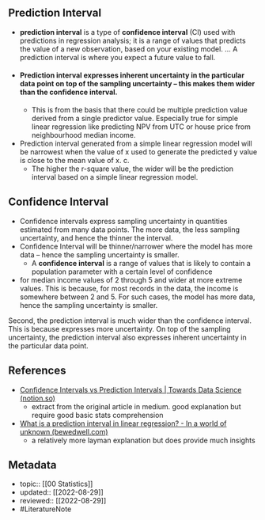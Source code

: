 ## Prediction Interval
- **prediction interval** is a type of **confidence interval** (CI) used with predictions in regression analysis; it is a range of values that predicts the value of a new observation, based on your existing model. … A prediction interval is where you expect a future value to fall.
- #### Prediction interval expresses inherent uncertainty in the particular data point **on top of the sampling uncertainty** – this makes them wider than the confidence interval.
	- This is from the basis that there could be multiple prediction value derived from a single predictor value. Especially true for simple linear regression like predicting NPV from UTC or house price from neighbourhood median income.
- Prediction interval generated from a simple linear regression model will be narrowest when the value of x used to generate the predicted y value is close to the mean value of x. c.
	- The higher the r-square value, the wider will be the prediction interval based on a simple linear regression model.

## Confidence Interval
- Confidence intervals express sampling uncertainty in quantities estimated from many data points. The more data, the less sampling uncertainty, and hence the thinner the interval.
- Confidence Interval will be thinner/narrower where the model has more data – hence the sampling uncertainty is smaller.
	- A **confidence interval** is a range of values that is likely to contain a population parameter with a certain level of confidence
- for median income values of 2 through 5 and wider at more extreme values. This is because, for most records in the data, the income is somewhere between 2 and 5. For such cases, the model has more data, hence the sampling uncertainty is smaller.

Second, the prediction interval is much wider than the confidence interval. This is because expresses more uncertainty. On top of the sampling uncertainty, the prediction interval also expresses inherent uncertainty in the particular data point.

## References
- [Confidence Intervals vs Prediction Intervals | Towards Data Science (notion.so)](https://www.notion.so/Confidence-Intervals-vs-Prediction-Intervals-Towards-Data-Science-a5963b551ece4bafa92677f905a68bbc)
	- extract from the original article in medium. good explanation but require good basic stats comprehension
- [What is a prediction interval in linear regression? - In a world of unknown (bewedwell.com)](https://bewedwell.com/fortune-teller/what-is-a-prediction-interval-in-linear-regression.html#:~:text=The%20prediction%20interval%20generated%20from%20a%20simple%20linear,interval%20based%20on%20a%20simple%20linear%20regression%20model.)
	- a relatively more layman explanation but does provide much insights

## Metadata
- topic:: [[00 Statistics]]
- updated:: [[2022-08-29]]
- reviewed:: [[2022-08-29]]
- #LiteratureNote 
